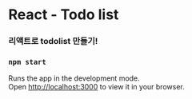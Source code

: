 # React - Todo list

### 리액트로 todolist 만들기!

### `npm start`

Runs the app in the development mode.\
Open [http://localhost:3000](http://localhost:3000) to view it in your browser.